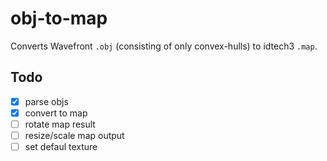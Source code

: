# obj-to-map
Converts Wavefront `.obj` (consisting of only convex-hulls) to idtech3 `.map`.

## Todo
- [X] parse objs
- [X] convert to map
- [ ] rotate map result
- [ ] resize/scale map output
- [ ] set defaul texture
